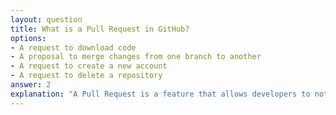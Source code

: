 ```yaml
---
layout: question
title: What is a Pull Request in GitHub?
options:
- A request to download code
- A proposal to merge changes from one branch to another
- A request to create a new account
- A request to delete a repository
answer: 2
explanation: "A Pull Request is a feature that allows developers to notify team members about changes they've made to a branch, facilitating code review and discussion before merging changes."
---
```

